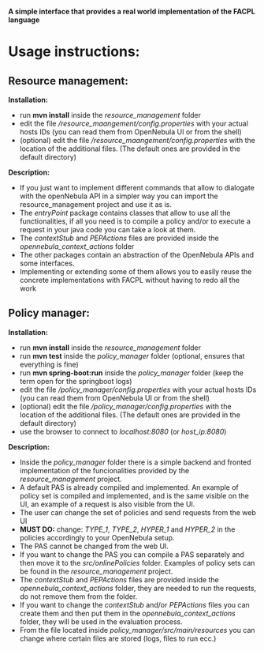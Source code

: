 **A simple interface that provides a real world implementation of the FACPL language**

# Usage instructions:

## Resource management:
**Installation:**
- run **mvn install** inside the *resource_management* folder
- edit the file */resource_maangement/config.properties* with your actual hosts IDs (you can read them from OpenNebula UI or from the shell)
- (optional) edit the file */resource_maangement/config.properties* with the location of the additional files. (The default ones are provided in the default directory)

**Description:**
- If you just want to implement different commands that allow to dialogate with the openNebula API in a simpler way you can import the resource_management project and use it as is.
- The *entryPoint* package contains classes that allow to use all the functionalities, if all you need is to compile a policy and/or to execute a request in your java code you can take a look at them.
- The *contextStub* and *PEPActions* files are provided inside the *opennebula_context_actions* folder
- The other packages contain an abstraction of the OpenNebula APIs and some interfaces.
- Implementing or extending some of them allows you to easily reuse the concrete implementations with FACPL without having to redo all the work

## Policy manager:
**Installation:**
- run **mvn install** inside the *resource_management* folder
- run **mvn test** inside the *policy_manager* folder (optional, ensures that everything is fine)
- run **mvn spring-boot:run** inside the *policy_manager* folder (keep the term open for the springboot logs)
- edit the file */policy_manager/config.properties* with your actual hosts IDs (you can read them from OpenNebula UI or from the shell)
- (optional) edit the file */policy_manager/config.properties* with the location of the additional files. (The default ones are provided in the default directory)
- use the browser to connect to *localhost:8080* (or *host_ip:8080*)

**Description:**
- Inside the *policy_manager* folder there is a simple backend and fronted implementation of the funcionalities provided by the *resource_management* project.
- A default PAS is already compiled and implemented. An example of policy set is compiled and implemented, and is the same visible on the UI, an example of a request is also visible from the UI.
- The user can change the set of policies and send requests from the web UI
- **MUST DO:** change: *TYPE_1*, *TYPE_2*, *HYPER_1* and *HYPER_2* in the policies accordingly to your OpenNebula setup. 
- The PAS cannot be changed from the web UI.
- If you want to change the PAS you can compile a PAS separately and then move it to the *src/onlinePolicies* folder. Examples of policy sets can be found in the *resource_management* project.
- The *contextStub* and *PEPActions* files are provided inside the *opennebula_context_actions* folder, they are needed to run the requests, do not remove them from the folder.
- If you want to change the *contextStub* and/or *PEPActions* files you can create them and then put them in the *opennebula_context_actions* folder, they will be used in the evaluation process.
- From the file located inside *policy_manager/src/main/resources* you can change where certain files are stored (logs, files to run ecc.)
